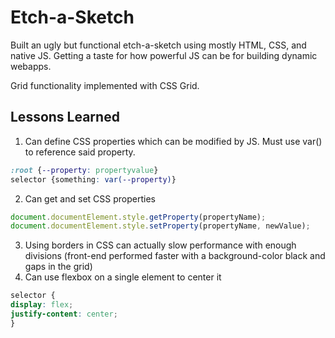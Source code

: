 # Etch-a-Sketch

Built an ugly but functional etch-a-sketch using mostly HTML, CSS, and native JS. Getting a taste for how powerful JS can be for building dynamic webapps.

Grid functionality implemented with CSS Grid. 

## Lessons Learned
1. Can define CSS properties which can be modified by JS. Must use var() to reference said property.
```css
:root {--property: propertyvalue}
selector {something: var(--property)}
```
2. Can get and set CSS properties
```javascript
document.documentElement.style.getProperty(propertyName);
document.documentElement.style.setProperty(propertyName, newValue);
```
3. Using borders in CSS can actually slow performance with enough divisions (front-end performed faster with a background-color black and gaps in the grid)
4. Can use flexbox on a single element to center it 
```css
selector {
display: flex;
justify-content: center;
}
```
